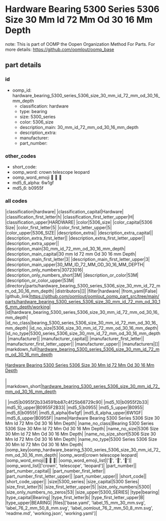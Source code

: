# Hardware Bearing 5300 Series 5306 Size 30 Mm Id 72 Mm Od 30 16 Mm Depth  

note: This is part of OOMP the Oopen Organization Method For Parts. For more details: https://github.com/oomlout/oomp_base

##  part details





### id
* oomp_id: hardware_bearing_5300_series_5306_size_30_mm_id_72_mm_od_30_16_mm_depth
  * classification: hardware
  * type: bearing
  * size: 5300_series
  * color: 5306_size
  * description_main: 30_mm_id_72_mm_od_30_16_mm_depth
  * description_extra: 
  * manufacturer: 
  * part_number: 

### other_codes
* short_code: 
* oomp_word: crown telescope leopard
* oomp_word_emoji :crown: :telescope: :leopard:
* md5_6_alpha: 6w1gf
* md5_6: b0955f

### all codes 
|classification|hardware|
|classification_capital|Hardware|
|classification_first_letter|h|
|classification_first_letter_upper|H|
|classification_upper|HARDWARE|
|color|5306_size|
|color_capital|5306 Size|
|color_first_letter|5|
|color_first_letter_upper|5|
|color_upper|5306_SIZE|
|description_extra||
|description_extra_capital||
|description_extra_first_letter||
|description_extra_first_letter_upper||
|description_extra_upper||
|description_main|30_mm_id_72_mm_od_30_16_mm_depth|
|description_main_capital|30 mm Id 72 mm Od 30 16 mm Depth|
|description_main_first_letter|3|
|description_main_first_letter_upper|3|
|description_main_upper|30_MM_ID_72_MM_OD_30_16_MM_DEPTH|
|description_only_numbers|30723016|
|description_only_numbers_short|3M|
|description_or_color|53M|
|description_or_color_upper|53M|
|directory|parts/hardware_bearing_5300_series_5306_size_30_mm_id_72_mm_od_30_16_mm_depth|
|distributors|[]|
|filter|hardware|
|from_yaml|False|
|github_link|https://github.com/oomlout/oomlout_oomp_part_src/tree/main/parts/hardware_bearing_5300_series_5306_size_30_mm_id_72_mm_od_30_16_mm_depth/working|
|id|hardware_bearing_5300_series_5306_size_30_mm_id_72_mm_od_30_16_mm_depth|
|id_no_class|bearing_5300_series_5306_size_30_mm_id_72_mm_od_30_16_mm_depth|
|id_no_size|5306_size_30_mm_id_72_mm_od_30_16_mm_depth|
|id_no_type|5300_series_5306_size_30_mm_id_72_mm_od_30_16_mm_depth|
|manufacturer||
|manufacturer_capital||
|manufacturer_first_letter||
|manufacturer_first_letter_upper||
|manufacturer_upper||
|manufacturers|[]|
|markdown_full|[hardware_bearing_5300_series_5306_size_30_mm_id_72_mm_od_30_16_mm_depth](https://github.com/oomlout/oomlout_oomp_part_src/tree/main/parts/hardware_bearing_5300_series_5306_size_30_mm_id_72_mm_od_30_16_mm_depth/working)<br>[](https://github.com/oomlout/oomlout_oomp_part_src/tree/main/parts/hardware_bearing_5300_series_5306_size_30_mm_id_72_mm_od_30_16_mm_depth/working)<br>[Hardware Bearing 5300 Series 5306 Size 30 Mm Id 72 Mm Od 30 16 Mm Depth](https://github.com/oomlout/oomlout_oomp_part_src/tree/main/parts/hardware_bearing_5300_series_5306_size_30_mm_id_72_mm_od_30_16_mm_depth/working)<br><br>|
|markdown_short|[hardware_bearing_5300_series_5306_size_30_mm_id_72_mm_od_30_16_mm_depth](https://github.com/oomlout/oomlout_oomp_part_src/tree/main/parts/hardware_bearing_5300_series_5306_size_30_mm_id_72_mm_od_30_16_mm_depth/working)<br><br>|
|md5|b0955f2b334591bb87c4f25b68729c90|
|md5_10|b0955f2b33|
|md5_10_upper|B0955F2B33|
|md5_5|b0955|
|md5_5_upper|B0955|
|md5_6|b0955f|
|md5_6_alpha|6w1gf|
|md5_6_alpha_upper|6W1GF|
|md5_6_upper|B0955F|
|name|Hardware Bearing 5300 Series 5306 Size 30 Mm Id 72 Mm Od 30 16 Mm Depth|
|name_no_class|Bearing 5300 Series 5306 Size 30 Mm Id 72 Mm Od 30 16 Mm Depth|
|name_no_size|5306 Size 30 Mm Id 72 Mm Od 30 16 Mm Depth|
|name_no_size_short|5306 Size 30 Mm Id 72 Mm Od 30 16 Mm Depth|
|name_no_type|5300 Series 5306 Size 30 Mm Id 72 Mm Od 30 16 Mm Depth|
|oomp_key|oomp_hardware_bearing_5300_series_5306_size_30_mm_id_72_mm_od_30_16_mm_depth|
|oomp_word|crown telescope leopard|
|oomp_word_emoji|:crown: :telescope: :leopard:|
|oomp_word_emoji_list|[':crown:', ':telescope:', ':leopard:']|
|oomp_word_list|['crown', 'telescope', 'leopard']|
|part_number||
|part_number_capital||
|part_number_first_letter||
|part_number_first_letter_upper||
|part_number_upper||
|short_code||
|short_code_upper||
|size|5300_series|
|size_capital|5300 Series|
|size_first_letter|5|
|size_first_letter_upper|5|
|size_only_numbers|5300|
|size_only_numbers_no_zeros|53|
|size_upper|5300_SERIES|
|type|bearing|
|type_capital|Bearing|
|type_first_letter|b|
|type_first_letter_upper|B|
|type_upper|BEARING|
|files|['base.yaml', 'label_15_mm_30_mm.svg', 'label_76_2_mm_50_8_mm.svg', 'label_oomlout_76_2_mm_50_8_mm.svg', 'readme.md', 'working.json', 'working.yaml']|
